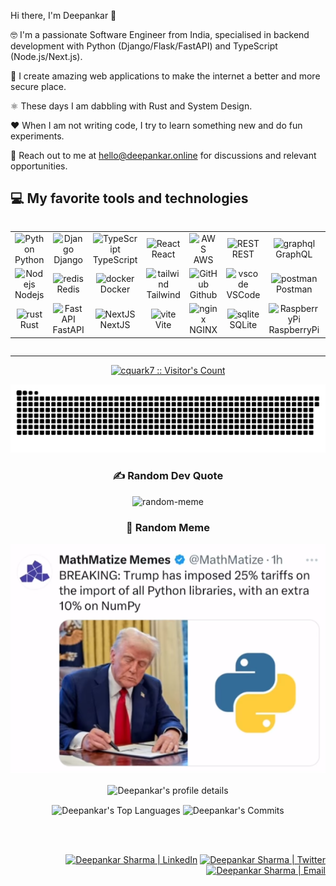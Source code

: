 Hi there, I'm Deepankar 👋

:nerd_face: I'm a passionate Software Engineer from India, specialised in backend development with Python (Django/Flask/FastAPI) and TypeScript (Node.js/Next.js).

🔐 I create amazing web applications to make the internet a better and more secure place.

⚛️ These days I am dabbling with Rust and System Design.

❤️ When I am not writing code, I try to learn something new and do fun experiments.

🤝 Reach out to me at hello@deepankar.online for discussions and relevant opportunities.

## 💻 My favorite tools and technologies

<div style="display: flex; align-items: flex-start; align: center">
<table align="center">
    <tr>
        <td align="center" width="96">
            <img src="https://techstack-generator.vercel.app/python-icon.svg" alt="Python" height="65" />
            <br>Python
        </td>
        <td align="center" width="96">
            <img src="https://techstack-generator.vercel.app/django-icon.svg" alt="Django" height="65" />
            <br>Django
        </td>
        <td align="center" width="96">
            <img src="https://techstack-generator.vercel.app/ts-icon.svg" alt="TypeScript" height="65" />
            <br>TypeScript
        </td>
        <td align="center" width="96">
            <img src="https://techstack-generator.vercel.app/react-icon.svg" alt="React" height="65" />
            <br>React
        </td>
        <td align="center" width="96">
            <img src="https://techstack-generator.vercel.app/aws-icon.svg" alt="AWS" height="65" />
            <br>AWS
        </td>
        <td align="center" width="96">
            <img src="https://techstack-generator.vercel.app/restapi-icon.svg" alt="REST" height="65" />
            <br>REST
        </td>
        <td align="center" width="96">
            <img src="https://skillicons.dev/icons?i=graphql" height="65" alt="graphql" />
            <br>GraphQL
        </td>
        <td align="center" width="96">
            <img src="https://skillicons.dev/icons?i=postgres" height="65" alt="PostgreSQL" />
            <br>PostgreSQL
        </td>
    </tr>
    <tr>
        <td align="center" width="96">
            <img src="https://skillicons.dev/icons?i=nodejs" width="48" height="48" alt="Nodejs" />
        <br>Nodejs
		 </td>
        <td align="center" width="96">
                <img height="65" alt="redis" src="https://cdn.jsdelivr.net/gh/devicons/devicon/icons/redis/redis-plain-wordmark.svg">
            <br>Redis
        </td>
        <td align="center" width="96">
            <img src="https://techstack-generator.vercel.app/docker-icon.svg" alt="docker" height="65" />
            <br>Docker
        </td>
        <td align="center" width="96">
            <img src="https://skillicons.dev/icons?i=tailwind" height="65" alt="tailwind" />
            <br>Tailwind
        </td>
        <td align="center" width="96">
            <img src="https://techstack-generator.vercel.app/github-icon.svg" alt="GitHub" height="65" />
            <br>Github
            </td>
        <td align="center" width="96">
            <img src="https://skillicons.dev/icons?i=vscode" height="65" alt="vscode" />
            <br>VSCode
        </td>
        <td align="center" width="96">
                <img height="65" alt="postman" src="https://cdn.jsdelivr.net/gh/devicons/devicon/icons/postman/postman-original.svg">
            <br>Postman
        </td>
        <td align="center" width="96">
                <img height="65" alt="linux" src="https://cdn.jsdelivr.net/gh/devicons/devicon/icons/linux/linux-original.svg">
            <br>Linux
        </td>
    </tr>
    <tr>
        <td align="center" width="96">
            <img src="https://skillicons.dev/icons?i=rust" height="65" alt="rust" />
            <br>Rust
        </td>
		<td align="center" width="96">
            <img src="https://skillicons.dev/icons?i=fastapi" height="65" alt="FastAPI" />
            <br>FastAPI
        </td>
		<td align="center" width="96">
            <img src="https://skillicons.dev/icons?i=nextjs" height="65" alt="NextJS" />
            <br>NextJS
        </td>
		<td align="center" width="96">
            <img src="https://skillicons.dev/icons?i=vite" height="65" alt="vite" />
            <br>Vite
        </td>
		<td align="center" width="96">
            <img src="https://skillicons.dev/icons?i=nginx" height="65" alt="nginx" />
            <br>NGINX
        </td>
		<td align="center" width="96">
            <img src="https://skillicons.dev/icons?i=sqlite" height="65" alt="sqlite" />
            <br>SQLite
        </td>
		<td align="center" width="96">
            <img src="https://skillicons.dev/icons?i=raspberrypi" height="65" alt="RaspberryPi" />
            <br>RaspberryPi
        </td>
		<td align="center" width="96">
            <img src="https://skillicons.dev/icons?i=markdown" height="65" alt="sqlite" />
            <br>Markdown
        </td>
    </tr>
</table>
<br><br>

</div>

---

<p align="center">
<a href="https://gist.github.com/PrinceGoblinTech"><img src="https://profile-counter.glitch.me/%7Bcquark7%7D/count.svg" alt="cquark7 :: Visitor's Count" /></a>
</p>

<div align="center">
<picture>
  <img alt="github-snake" src="https://raw.githubusercontent.com/cquark7/cquark7/output/github-contribution-grid-snake-dark.svg" />
</picture>

### ✍️ Random Dev Quote

<picture>
  <img alt="random-meme" src="https://quotes-github-readme.vercel.app/api?type=vertical&theme=radical&border=true" />
</picture>

### 🤠 Random Meme

<picture>
  <img alt="random-meme" src="https://raw.githubusercontent.com/cquark7/cquark7/memes/meme.png" />
</picture>

</dev>


<br/>

<p align="middle">
  <img align="center" width="auto" src="https://github-profile-summary-cards.vercel.app/api/cards/profile-details?username=cquark7&theme=radical" alt="Deepankar's profile details" />
  
  <div align="middle">
    <img align="center" src="https://github-profile-summary-cards.vercel.app/api/cards/repos-per-language?username=cquark7&theme=radical" alt="Deepankar's Top Languages" />
    <img align="center" src="https://github-profile-summary-cards.vercel.app/api/cards/productive-time?username=cquark7&theme=radical&utcOffset=0" alt="Deepankar's Commits" />
  </div>
</p>

<br />
<br />

<p align="right">
<a href="https://www.linkedin.com/in/deepankar-sharma/">
  <img alt="Deepankar Sharma | LinkedIn" width="30px" src="https://cdn.jsdelivr.net/gh/devicons/devicon/icons/linkedin/linkedin-original.svg" /></a>
 <a href="https://twitter.com/geeky_lad/">
  <img alt="Deepankar Sharma | Twitter" width="30px" src="https://cdn.jsdelivr.net/gh/devicons/devicon/icons/twitter/twitter-original.svg" /></a>
<a href="mailto:hi@deepankar.online">
  <img alt="Deepankar Sharma | Email" height="35px" src="https://user-images.githubusercontent.com/29166153/177058853-7d5d6f7a-7053-4b3b-bf15-a03044ff8620.png" /></a>
</p>
